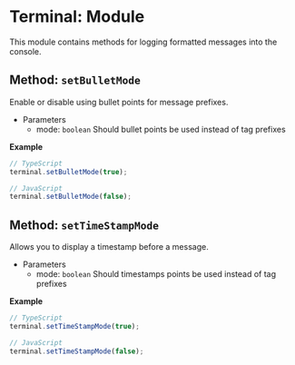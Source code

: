 # Terminal: Module
This module contains methods for logging formatted messages into the console.

## Method: `setBulletMode`
Enable or disable using bullet points for message prefixes.

 - Parameters
    - mode: `boolean` Should bullet points be used instead of tag prefixes

**Example**
```ts
// TypeScript
terminal.setBulletMode(true);
```
```js
// JavaScript
terminal.setBulletMode(false);
```

## Method: `setTimeStampMode`
Allows you to display a timestamp before a message.

 - Parameters
    - mode: `boolean` Should timestamps points be used instead of tag prefixes

**Example**
```ts
// TypeScript
terminal.setTimeStampMode(true);
```
```js
// JavaScript
terminal.setTimeStampMode(false);
```

